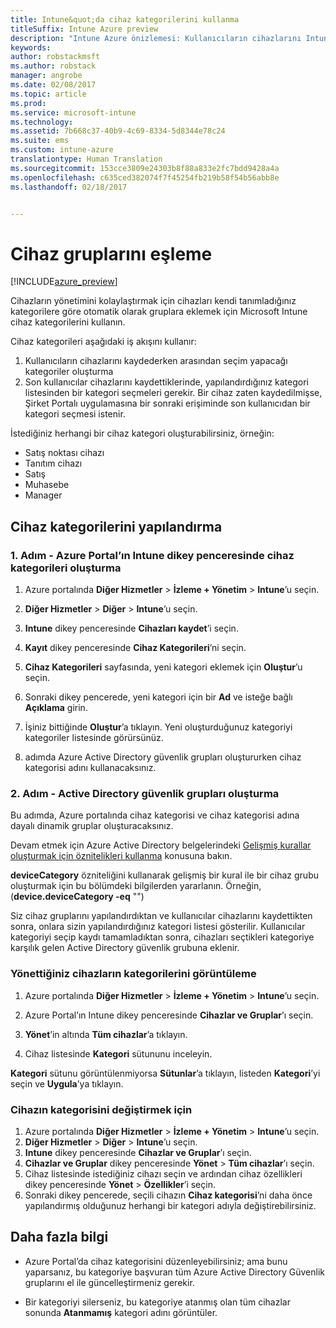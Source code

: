 ```yaml
---
title: Intune&quot;da cihaz kategorilerini kullanma
titleSuffix: Intune Azure preview
description: "Intune Azure önizlemesi: Kullanıcıların cihazlarını Intune’a kaydederken seçebilecekleri cihaz kategorilerini kullanmayı öğrenin."
keywords: 
author: robstackmsft
ms.author: robstack
manager: angrobe
ms.date: 02/08/2017
ms.topic: article
ms.prod: 
ms.service: microsoft-intune
ms.technology: 
ms.assetid: 7b668c37-40b9-4c69-8334-5d8344e78c24
ms.suite: ems
ms.custom: intune-azure
translationtype: Human Translation
ms.sourcegitcommit: 153cce3809e24303b8f88a833e2fc7bdd9428a4a
ms.openlocfilehash: c635ced382074f7f45254fb219b58f54b56abb8e
ms.lasthandoff: 02/18/2017


---
```


# <a name="map-device-groups"></a>Cihaz gruplarını eşleme


[!INCLUDE[azure_preview](../includes/azure_preview.md)]

Cihazların yönetimini kolaylaştırmak için cihazları kendi tanımladığınız kategorilere göre otomatik olarak gruplara eklemek için Microsoft Intune cihaz kategorilerini kullanın.

Cihaz kategorileri aşağıdaki iş akışını kullanır:
1.    Kullanıcıların cihazlarını kaydederken arasından seçim yapacağı kategoriler oluşturma
4.    Son kullanıcılar cihazlarını kaydettiklerinde, yapılandırdığınız kategori listesinden bir kategori seçmeleri gerekir. Bir cihaz zaten kaydedilmişse, Şirket Portalı uygulamasına bir sonraki erişiminde son kullanıcıdan bir kategori seçmesi istenir.


İstediğiniz herhangi bir cihaz kategori oluşturabilirsiniz, örneğin:
- Satış noktası cihazı
- Tanıtım cihazı
- Satış
- Muhasebe
- Manager

## <a name="how-to-configure-device-categories"></a>Cihaz kategorilerini yapılandırma

### <a name="step-1---create-device-categories-in-the-intune-blade-of-the-azure-portal"></a>1. Adım - Azure Portal’ın Intune dikey penceresinde cihaz kategorileri oluşturma
1. Azure portalında **Diğer Hizmetler** > **İzleme + Yönetim** > **Intune**’u seçin.
2. **Diğer Hizmetler** > **Diğer** > **Intune**’u seçin.
3. **Intune** dikey penceresinde **Cihazları kaydet**’i seçin.
3. **Kayıt** dikey penceresinde **Cihaz Kategorileri**’ni seçin.
4. **Cihaz Kategorileri** sayfasında, yeni kategori eklemek için **Oluştur**’u seçin.
5. Sonraki dikey pencerede, yeni kategori için bir **Ad** ve isteğe bağlı **Açıklama** girin.
6. İşiniz bittiğinde **Oluştur**’a tıklayın. Yeni oluşturduğunuz kategoriyi kategoriler listesinde görürsünüz.

2. adımda Azure Active Directory güvenlik grupları oluştururken cihaz kategorisi adını kullanacaksınız.

### <a name="step-2---create-azure-active-directory-security-groups"></a>2. Adım - Active Directory güvenlik grupları oluşturma
Bu adımda, Azure portalında cihaz kategorisi ve cihaz kategorisi adına dayalı dinamik gruplar oluşturacaksınız.

Devam etmek için Azure Active Directory belgelerindeki [Gelişmiş kurallar oluşturmak için öznitelikleri kullanma](https://azure.microsoft.com/documentation/articles/active-directory-accessmanagement-groups-with-advanced-rules/#using-attributes-to-create-rules-for-device-objects) konusuna bakın. 

**deviceCategory** özniteliğini kullanarak gelişmiş bir kural ile bir cihaz grubu oluşturmak için bu bölümdeki bilgilerden yararlanın. Örneğin, (**device.deviceCategory -eq** "*<the device category name you got from the Intune portal>*")

Siz cihaz gruplarını yapılandırdıktan ve kullanıcılar cihazlarını kaydettikten sonra, onlara sizin yapılandırdığınız kategori listesi gösterilir. Kullanıcılar kategoriyi seçip kaydı tamamladıktan sonra, cihazları seçtikleri kategoriye karşılık gelen Active Directory güvenlik grubuna eklenir.

### <a name="how-to-view-the-categories-of-devices-you-manage"></a>Yönettiğiniz cihazların kategorilerini görüntüleme

1.    Azure portalında **Diğer Hizmetler** > **İzleme + Yönetim** > **Intune**’u seçin.

2. Azure Portal’ın Intune dikey penceresinde **Cihazlar ve Gruplar**’ı seçin.

3.    **Yönet**’in altında **Tüm cihazlar**’a tıklayın.

4.    Cihaz listesinde **Kategori** sütununu inceleyin.

**Kategori** sütunu görüntülenmiyorsa **Sütunlar**’a tıklayın, listeden **Kategori**’yi seçin ve **Uygula**’ya tıklayın.

### <a name="to-change-the-category-of-a-device"></a>Cihazın kategorisini değiştirmek için

1. Azure portalında **Diğer Hizmetler** > **İzleme + Yönetim** > **Intune**’u seçin.
2. **Diğer Hizmetler** > **Diğer** > **Intune**’u seçin.
3. **Intune** dikey penceresinde **Cihazlar ve Gruplar**’ı seçin.
4. **Cihazlar ve Gruplar** dikey penceresinde **Yönet** > **Tüm cihazlar**’ı seçin.
5. Cihaz listesinde istediğiniz cihazı seçin ve ardından cihaz özellikleri dikey penceresinde **Yönet** > **Özellikler**’i seçin.
6. Sonraki dikey pencerede, seçili cihazın **Cihaz kategorisi**’ni daha önce yapılandırmış olduğunuz herhangi bir kategori adıyla değiştirebilirsiniz.



## <a name="further-information"></a>Daha fazla bilgi
- Azure Portal’da cihaz kategorisini düzenleyebilirsiniz; ama bunu yaparsanız, bu kategoriye başvuran tüm Azure Active Directory Güvenlik gruplarını el ile güncelleştirmeniz gerekir.

- Bir kategoriyi silerseniz, bu kategoriye atanmış olan tüm cihazlar sonunda **Atanmamış** kategori adını görüntüler.



